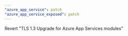```yaml
---
"azure_app_service": patch
"azure_app_service_exposed": patch
---
```


Revert "TLS 1.3 Upgrade for Azure App Services modules"
